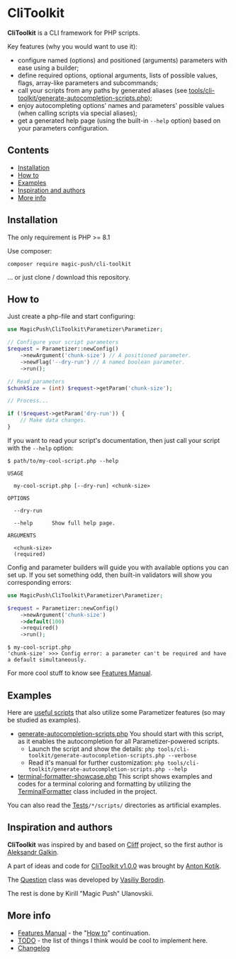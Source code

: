 # CliToolkit

**CliToolkit** is a CLI framework for PHP scripts.

Key features (why you would want to use it):
- configure named (options) and positioned (arguments) parameters with ease using a builder;
- define required options, optional arguments, lists of possible values, flags, array-like parameters and subcommands;
- call your scripts from any paths by generated aliases
  (see [tools/cli-toolkit/generate-autocompletion-scripts.php](tools/cli-toolkit/generate-autocompletion-scripts.php));
- enjoy autocompleting options' names and parameters' possible values (when calling scripts via special aliases);
- get a generated help page (using the built-in `--help` option) based on your parameters configuration.

## Contents

- [Installation](#installation)
- [How to](#how-to)
- [Examples](#examples)
- [Inspiration and authors](#inspiration-and-authors)
- [More info](#more-info)

## Installation

The only requirement is PHP >= 8.1

Use composer:
```shell
composer require magic-push/cli-toolkit
```

... or just clone / download this repository.

## How to

Just create a php-file and start configuring:
```php
use MagicPush\CliToolkit\Parametizer\Parametizer;

// Configure your script parameters
$request = Parametizer::newConfig()
    ->newArgument('chunk-size') // A positioned parameter.
    ->newFlag('--dry-run') // A named boolean parameter.
    ->run();

// Read parameters
$chunkSize = (int) $request->getParam('chunk-size');

// Process...

if (!$request->getParam('dry-run')) {
    // Make data changes.
}
```

If you want to read your script's documentation, then just call your script with the `--help` option:
```
$ path/to/my-cool-script.php --help

USAGE

  my-cool-script.php [--dry-run] <chunk-size>

OPTIONS

  --dry-run

  --help      Show full help page.

ARGUMENTS

  <chunk-size>
  (required)
```

Config and parameter builders will guide you with available options you can set up. If you set something odd, then
built-in validators will show you corresponding errors:

```php
use MagicPush\CliToolkit\Parametizer\Parametizer;

$request = Parametizer::newConfig()
    ->newArgument('chunk-size')
    ->default(100)
    ->required()
    ->run();
```

```
$ my-cool-script.php
'chunk-size' >>> Config error: a parameter can't be required and have a default simultaneously.
```

For more cool stuff to know see [Features Manual](docs/features-manual.md).

## Examples

Here are [useful scripts](tools/cli-toolkit) that also utilize some Parametizer features (so may be studied as examples).

- [generate-autocompletion-scripts.php](tools/cli-toolkit/generate-autocompletion-scripts.php)
  You should start with this script, as it enables the autocompletion for all Parametizer-powered scripts.
    - Launch the script and show the details: `php tools/cli-toolkit/generate-autocompletion-scripts.php --verbose`
    - Read it's manual for further customization: `php tools/cli-toolkit/generate-autocompletion-scripts.php --help`
- [terminal-formatter-showcase.php](tools/cli-toolkit/terminal-formatter-showcase.php)
  This script shows examples and codes for a terminal coloring and formatting by utilizing
  the [TerminalFormatter](src/TerminalFormatter.php) class included in the project.

You can also read the [Tests](tests/Tests)`/*/scripts/` directories as artificial examples.

## Inspiration and authors

**CliToolkit** was inspired by and based on [Cliff](https://github.com/johnnywoo/cliff) project, so the first author is
[Aleksandr Galkin](https://github.com/johnnywoo).

A part of ideas and code for [CliToolkit v1.0.0](docs/changelog.md#v100) was brought by
[Anton Kotik](https://github.com/anton-kotik).

The [Question](src/Question/Question.php) class was developed by [Vasiliy Borodin](https://github.com/borodin-vasiliy).

The rest is done by Kirill "Magic Push" Ulanovskii.

## More info

- [Features Manual](docs/features-manual.md) - the "[How to](#how-to)" continuation.
- [TODO](docs/todo.md) - the list of things I think would be cool to implement here.
- [Changelog](docs/changelog.md)
